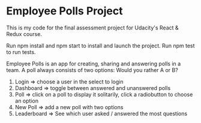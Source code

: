 # Employee Polls Project

This is my code for the final assessment project for Udacity's React & Redux course.

Run npm install and npm start to install and launch the project.
Run npm test to run tests.

Employee Polls is an app for creating, sharing and answering polls in a team.
A poll always consists of two options: Would you rather A or B?

1. Login => choose a user in the select to login
2. Dashboard => toggle between answered and unanswered polls
3. Poll => click on a poll to display it solitarily, click a radiobutton to choose an option
4. New Poll => add a new poll with two options
5. Leaderboard => See which user asked / answered the most questions
